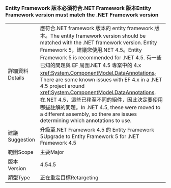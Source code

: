 ### <a name="entity-framework-version-must-match-the-net-framework-version"></a><span data-ttu-id="f78b2-101">Entity Framework 版本必須符合.NET Framework 版本</span><span class="sxs-lookup"><span data-stu-id="f78b2-101">Entity Framework version must match the .NET Framework version</span></span>

|   |   |
|---|---|
|<span data-ttu-id="f78b2-102">詳細資料</span><span class="sxs-lookup"><span data-stu-id="f78b2-102">Details</span></span>|<span data-ttu-id="f78b2-103">應符合.NET framework 版本的 entity framework 版本。</span><span class="sxs-lookup"><span data-stu-id="f78b2-103">The entity framework version should be matched with the .NET framework version.</span></span> <span data-ttu-id="f78b2-104">Entity Framework 5，建議您使用.NET 4.5。</span><span class="sxs-lookup"><span data-stu-id="f78b2-104">Entity Framework 5 is recommended for .NET 4.5.</span></span> <span data-ttu-id="f78b2-105">有一些已知的問題與 EF 周圍.NET 4.5 專案中的 4.x <xref:System.ComponentModel.DataAnnotations>。</span><span class="sxs-lookup"><span data-stu-id="f78b2-105">There are some known issues with EF 4.x in a .NET 4.5 project around <xref:System.ComponentModel.DataAnnotations>.</span></span> <span data-ttu-id="f78b2-106">在.NET 4.5，這些已移至不同的組件，因此決定要使用哪些註解的問題。</span><span class="sxs-lookup"><span data-stu-id="f78b2-106">In .NET 4.5, these were moved to a different assembly, so there are issues determining which annotations to use.</span></span>|
|<span data-ttu-id="f78b2-107">建議</span><span class="sxs-lookup"><span data-stu-id="f78b2-107">Suggestion</span></span>|<span data-ttu-id="f78b2-108">升級至.NET Framework 4.5 的 Entity Framework 5</span><span class="sxs-lookup"><span data-stu-id="f78b2-108">Upgrade to Entity Framework 5 for .NET Framework 4.5</span></span>|
|<span data-ttu-id="f78b2-109">範圍</span><span class="sxs-lookup"><span data-stu-id="f78b2-109">Scope</span></span>|<span data-ttu-id="f78b2-110">主要</span><span class="sxs-lookup"><span data-stu-id="f78b2-110">Major</span></span>|
|<span data-ttu-id="f78b2-111">版本</span><span class="sxs-lookup"><span data-stu-id="f78b2-111">Version</span></span>|<span data-ttu-id="f78b2-112">4.5</span><span class="sxs-lookup"><span data-stu-id="f78b2-112">4.5</span></span>|
|<span data-ttu-id="f78b2-113">類型</span><span class="sxs-lookup"><span data-stu-id="f78b2-113">Type</span></span>|<span data-ttu-id="f78b2-114">正在重定目標</span><span class="sxs-lookup"><span data-stu-id="f78b2-114">Retargeting</span></span>|

